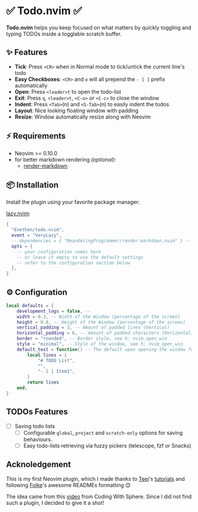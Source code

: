 # ✅ Todo.nvim ✅

**Todo.nvim** helps you keep focused on what matters by quickly toggling and typing TODOs inside a togglable scratch buffer.

## ✨ Features

- **Tick**: Press `<CR>` when in Normal mode to tick/untick the current line's todo
- **Easy Checkboxes**: `<CR>` and `o` will all prepend the `- [ ]` prefix automatically
- **Open**: Press `<leader>t` to open the todo-list
- **Exit**: Press `q`, `<leader>t`, `<C-o>` or `<C-c>` to close the window
- **Indent**: Press `<Tab>`(n) and `<S-Tab>`(n) to easily indent the todos
- **Layout**: Nice looking floating window with padding
- **Resize**: Window automatically resize along with Neovim

## ⚡️ Requirements

- Neovim >= 0.10.0
- for better markdown rendering _(optional)_:
  - [render-markdown](MeanderingProgrammer/render-markdown.nvim)

## 📦 Installation

Install the plugin using your favorite package manager:

[lazy.nvim](https://github.com/folke/lazy.nvim):

```lua
{
  "Enethen/todo.nvim",
  event = "VeryLazy",
  -- dependencies = { "MeanderingProgrammer/render-markdown.nvim" } -- For better markdown rendering
  opts = {
    -- your configuration comes here
    -- or leave it empty to use the default settings
    -- refer to the configuration section below
  },
}
```

## ⚙️ Configuration

```lua
local defaults = {
    development_logs = false, -- 
    width = 0.3, -- Width of the Window (percentage of the screen)
    height = 0.8, -- Height of the Window (percentage of the screen)
    vertical_padding = 3, -- Amount of padded lines (Vertical)
    horizontal_padding = 6, -- Amount of padded characters (Horizontal)
    border = "rounded", -- Border style, see h: nvim_open_win
    style = "minimal", -- Style of the window, see h: nvim_open_win
    default_text = function() -- The default upon opening the window for the first time
        local lines = {
            "# TODO List",
            "",
            "- [ ] Item1",
        }
        return lines
    end,
}
```

## TODOs Features

- [ ] Saving todo lists
  - [ ] Configurable `global`, `project` and `scratch-only` options for saving behaviours.
  - [ ] Easy todo-lists retrieving via fuzzy pickers (telescope, fzf or Snacks)

## Acknoledgement

This is my first Neovim plugin, which I made thanks to [Teej](https://www.youtube.com/@teej_dv)'s [tutorials](https://www.youtube.com/watch?v=VGid4aN25iI&list=PLep05UYkc6wTyBe7kPjQFWVXTlhKeQejM&index=19) and following [Folke](https://github.com/folke)'s awesome READMEs formatting 😊

The idea came from this [video](https://www.youtube.com/watch?v=LaIa1tQFOSY) from Coding With Sphere.
Since I did not find such a plugin, I decided to give it a shot!
